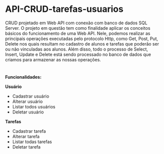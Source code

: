 # API-CRUD-tarefas-usuarios

CRUD projetado em Web API com conexão com banco de dados SQL Server. O projeto em questão tem como finalidade aplicar os conceitos básicos do funcionamento de uma Web API. Nele, podemos realizar as principais operações executadas pelo protocolo Http, como Get, Post, Put, Delete nos quais resultam no cadastro de alunos e tarefas que poderão ser ou não vinculadas aos alunos. Além disso, todo o processo de Select, Insert, Update e Delete está sendo processado no banco de dados que criamos para armazenar as nossas operações.  
# 

<b>Funcionalidades:</b>

<b>Usuário</b>
 - Cadastrar usuário
 - Alterar usuário
 - Listar todos usuários
 - Deletar usuário

<b>Tarefas</b>
 - Cadastrar tarefa
 - Alterar tarefa
 - Listar todas tarefas
 - Deletar tarefa

